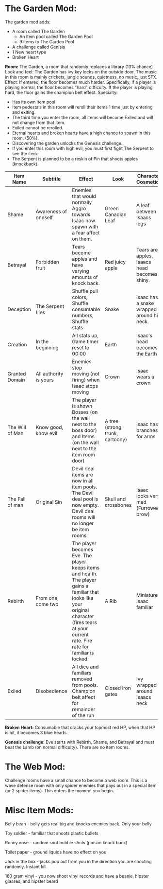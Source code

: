 # The Garden Mod:

The garden mod adds:
* A room called The Garden
  * An item pool called The Garden Pool
  * 9 items to The Garden Pool
* A challenge called Genisis
* 1 New heart type
 * Broken Heart

**Room:** The Garden, a room that randomly replaces a library (13% chance)
Look and feel: The Garden has ivy key locks on the outside door. The music in this room is mainly crickets, jungle sounds, quietness, no music, just SFX.
Effect: If entered, the floor becomes much harder. Specifically, if a player is playing normal, the floor becomes "hard" difficulty. If the player is playing hard, the floor gains the champion belt effect.
Specialty: 
* Has its own item pool
* Item pedestals in this room will reroll their items 1 time just by entering and exiting. 
 * The third time you enter the room, all items will become Exiled and will not change from that item. 
 * Exiled cannot be rerolled. 
* Eternal hearts and broken hearts have a high chance to spawn in this room. (50%).
* Discovering the garden unlocks the Genesis challenge.
* If you enter this room with high evil, you must first fight The Serpent to see the item.
 * The Serpent is planned to be a reskin of Pin that shoots apples (knockback).

|Item Name|Subtitle|Effect|Look|Character Cosmetics|
|---|---|---|---|---|
|Shame|Awareness of oneself|Enemies that would normally Aggro towards Isaac now spawn with a fear affect on them.|Green Canadian Leaf|A leaf between Isaacs legs|
|Betrayal|Forbidden fruit|Tears become apples and have varying amounts of knock back.|Red juicy apple|Tears are apples, Isaacs head becomes shiny.|
|Deception|The Serpent Lies|Shuffle pull colors, Shuffle consumable numbers, Shuffle stats|Snake|Isaac has a snake wrapped around his neck.|
|Creation|In the beginning|All stats up, Game timer reset to 00:00|Earth|Isaac's head becomes the Earth|
|Granted Domain|All authority is yours|Enemies stop moving (not firing) when Isaac stops moving|Crown|Isaac wears a crown|
|The Will of Man|Know good, know evil.|The player is shown Bosses (on the wall next to the boss door) and Items (on the wall next to the item room door)|A tree (strong trunk, cartoony)|Isaac has branches for arms|
|The Fall of man|Original Sin|Devil deal items are now in all item pools. The Devil deal pool is now empty. Devil deal rooms will no longer be item rooms.|Skull and crossbones|Isaac looks very mad (Furrowed brow)|
|Rebirth|From one, come two|The player becomes Eve. The player keeps items and health. The player gains a familiar that looks like your original character (fires tears at your current rate. Fire rate for familiar is locked.|A Rib|Miniature Isaac familiar|
|Exiled|Disobedience|All dice and familiars removed from pools. Champion belt affect for remainder of the run|Closed iron gates|Ivy wrapped around Isaacs neck|

**Broken Heart:**  Consumable that cracks your topmost red HP, when that HP is hit, it becomes 3 blue hearts.

**Genesis challenge:** Eve starts with Rebirth, Shame, and Betrayal and must beat the Lamb (on normal difficulty). There are no item rooms.

# The Web Mod:
Challenge rooms have a small chance to become a web room.
This is a wave defense room with only spider enemies that pays out in a special item (or 2 spider items). This enters the moment you begin.

# Misc Item Mods:
Belly bean - belly gets real big and knocks enemies back. Only your belly

Toy soldier - familiar that shoots plastic bullets

Runny nose - random snot bubble shots (poison knock back)

Toilet paper - ground liquids have no effect on you

Jack in the box - jacks pop out from you in the direction you are shooting randomly. Instant kill.

180 gram vinyl - you now shoot vinyl records and have a beanie, hipster glasses, and hipster beard
